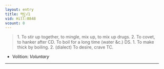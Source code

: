 ```yaml
---
layout: entry
title: གདུ་√1
vid: Hill:0848
vcount: 0
---
```

> 1\. To stir up together, to mingle, mix up, to mix up drugs\. 2\. To covet, to hanker after CD\. To boil for a long time (water &c\.) DS\. 1\. To make thick by boiling\. 2\. (dialect) To desire, crave TC\.

* Volition: _Voluntary_

---

